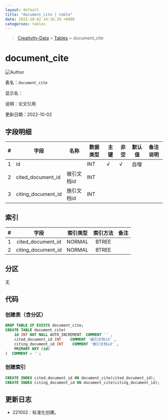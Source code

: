 ```yaml
---
layout: default
title: "document_cite | table"
date: 2022-10-02 14:16:29 +0800
categories: tables
---
```


> [Creativity-Data](/Creativity) > [Tables](/Creativity/tables) > document_cite

# document_cite

![Author](https://img.shields.io/badge/Author-MarioZZJ-blue)

表名：`document_cite`

显示名：

说明：论文引用

更新日期：2022-10-02

## 字段明细

| **#** | **字段**           | **名称**   | **数据类型** | **主键** | **非空** | **默认值** | **备注说明** |
| ----- | ------------------ | ---------- | ------------ | -------- | -------- | ---------- | ------------ |
| 1     | id                 |            | INT          | √        | √        | 自增       |              |
| 2     | cited_document_id  | 被引文档id | INT          |          |          |            |              |
| 3     | citing_document_id | 施引文档id | INT          |          |          |            |              |

## 索引

|  #   |        字段        | 索引类型 | 索引方法 | 备注 |
| :--: | :----------------: | :------: | :------: | :--: |
|  1   | cited_document_id  |  NORMAL  |  BTREE   |      |
|  2   | citing_document_id |  NORMAL  |  BTREE   |      |

## 分区

无

## 代码

### 创建表（含分区）

```SQL
DROP TABLE IF EXISTS document_cite;
CREATE TABLE document_cite(
    id INT NOT NULL AUTO_INCREMENT  COMMENT '' ,
    cited_document_id INT    COMMENT '被引文档id' ,
    citing_document_id INT    COMMENT '施引文档id' ,
    PRIMARY KEY (id)
)  COMMENT = '';
```

### 创建索引

```SQL
CREATE INDEX cited_document_id ON document_cite(cited_document_id);
CREATE INDEX citing_document_id ON document_cite(citing_document_id);
```

## 更新日志

* 221002：标准化创建。
